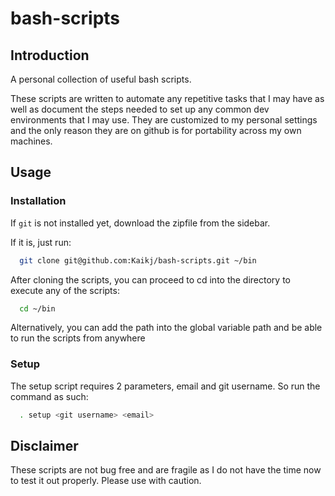 bash-scripts
============

## Introduction

A personal collection of useful bash scripts.

These scripts are written to automate any repetitive tasks that I may have as well as document the steps needed to set up any common dev environments that I may use. They are customized to my personal settings and the only reason they are on github is for portability across my own machines.

## Usage

### Installation

If `git` is not installed yet, download the zipfile from the sidebar.

If it is, just run:

```bash
  git clone git@github.com:Kaikj/bash-scripts.git ~/bin
```
  
After cloning the scripts, you can proceed to cd into the directory to execute any of the scripts:

```bash
  cd ~/bin
```

Alternatively, you can add the path into the global variable path and be able to run the scripts from anywhere

### Setup

The setup script requires 2 parameters, email and git username. So run the command as such:

```bash
  . setup <git username> <email>
```

## Disclaimer
These scripts are not bug free and are fragile as I do not have the time now to test it out properly. Please use with caution.
